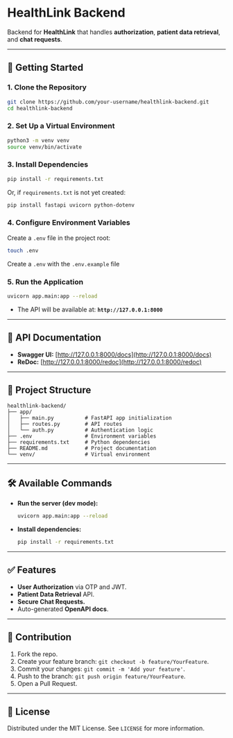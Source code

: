 # HealthLink Backend

Backend for **HealthLink** that handles **authorization**, **patient data retrieval**, and **chat requests**.

---

## 🚀 Getting Started

### 1. **Clone the Repository**

```bash
git clone https://github.com/your-username/healthlink-backend.git
cd healthlink-backend
```

### 2. **Set Up a Virtual Environment**

```bash
python3 -m venv venv
source venv/bin/activate
```

### 3. **Install Dependencies**

```bash
pip install -r requirements.txt
```

Or, if `requirements.txt` is not yet created:

```bash
pip install fastapi uvicorn python-dotenv
```

### 4. **Configure Environment Variables**

Create a `.env` file in the project root:

```bash
touch .env
```

Create a `.env` with the `.env.example` file

### 5. **Run the Application**

```bash
uvicorn app.main:app --reload
```

- The API will be available at: **`http://127.0.0.1:8000`**

---

## 📖 API Documentation

- **Swagger UI:** [http://127.0.0.1:8000/docs](http://127.0.0.1:8000/docs)
- **ReDoc:** [http://127.0.0.1:8000/redoc](http://127.0.0.1:8000/redoc)

---

## 📂 Project Structure

```
healthlink-backend/
├── app/
│   ├── main.py          # FastAPI app initialization
│   ├── routes.py        # API routes
│   └── auth.py          # Authentication logic
├── .env                 # Environment variables
├── requirements.txt     # Python dependencies
├── README.md            # Project documentation
└── venv/                # Virtual environment
```

---

## 🛠️ Available Commands

- **Run the server (dev mode):**

  ```bash
  uvicorn app.main:app --reload
  ```

- **Install dependencies:**
  ```bash
  pip install -r requirements.txt
  ```

---

## ✅ Features

- **User Authorization** via OTP and JWT.
- **Patient Data Retrieval** API.
- **Secure Chat Requests.**
- Auto-generated **OpenAPI docs**.

---

## 🤝 Contribution

1. Fork the repo.
2. Create your feature branch: `git checkout -b feature/YourFeature`.
3. Commit your changes: `git commit -m 'Add your feature'`.
4. Push to the branch: `git push origin feature/YourFeature`.
5. Open a Pull Request.

---

## 📜 License

Distributed under the MIT License. See `LICENSE` for more information.
